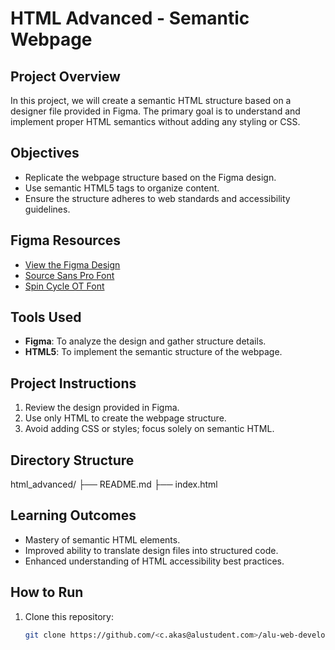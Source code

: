 # HTML Advanced - Semantic Webpage

## Project Overview
In this project, we will create a semantic HTML structure based on a designer file provided in Figma. The primary goal is to understand and implement proper HTML semantics without adding any styling or CSS.

## Objectives
- Replicate the webpage structure based on the Figma design.
- Use semantic HTML5 tags to organize content.
- Ensure the structure adheres to web standards and accessibility guidelines.

## Figma Resources
- [View the Figma Design](https://www.figma.com/)
- [Source Sans Pro Font](https://fonts.google.com/specimen/Source+Sans+Pro)
- [Spin Cycle OT Font](https://fonts.adobe.com/fonts/spin-cycle-ot)

## Tools Used
- **Figma**: To analyze the design and gather structure details.
- **HTML5**: To implement the semantic structure of the webpage.

## Project Instructions
1. Review the design provided in Figma.
2. Use only HTML to create the webpage structure.
3. Avoid adding CSS or styles; focus solely on semantic HTML.

## Directory Structure
html_advanced/ ├── README.md ├── index.html

## Learning Outcomes
- Mastery of semantic HTML elements.
- Improved ability to translate design files into structured code.
- Enhanced understanding of HTML accessibility best practices.

## How to Run
1. Clone this repository:
   ```bash
   git clone https://github.com/<c.akas@alustudent.com>/alu-web-development.git
